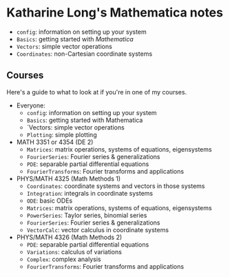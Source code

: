 # Katharine Long's Mathematica notes

- `config`: information on setting up your system
- `Basics`: getting started with _Mathematica_
- `Vectors`: simple vector operations
- `Coordinates`: non-Cartesian coordinate systems

## Courses

Here's a guide to what to look at if you're in one of my courses.

- Everyone: 
  - `config`: information on setting up your system
  - `Basics`: getting started with Mathematica
  - `Vectors: simple vector operations
  - `Plotting`: simple plotting
- MATH 3351 or 4354 (DE 2)
  - `Matrices`: matrix operations, systems of equations, eigensystems
  - `FourierSeries`: Fourier series & generalizations
  - `PDE`: separable partial differential equations
  - `FourierTransforms`: Fourier transforms and applications
- PHYS/MATH 4325 (Math Methods 1)
  - `Coordinates`: coordinate systems and vectors in those systems
  - `Integration`: integrals in coordinate systems
  - `ODE`: basic ODEs
  - `Matrices`: matrix operations, systems of equations, eigensystems
  - `PowerSeries`: Taylor series, binomial series
  - `FourierSeries`: Fourier series & generalizations
  - `VectorCalc`: vector calculus in coordinate systems
- PHYS/MATH 4326 (Math Methods 2)
  - `PDE`: separable partial differential equations
  - `Variations`: calculus of variations
  - `Complex`: complex analysis
  - `FourierTransforms`: Fourier transforms and applications
